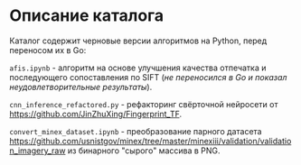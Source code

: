 # Описание каталога

Каталог содержит черновые версии алгоритмов на Python, перед переносом их в Go:

`afis.ipynb` - алгоритм на основе улучшения качества отпечатка и последующего сопоставления по SIFT (*не переносился в Go и показал неудовлетворительные результаты*).

`cnn_inference_refactored.py` - рефакторинг свёрточной нейросети от https://github.com/JinZhuXing/Fingerprint_TF.

`convert_minex_dataset.ipynb` - преобразование парного датасета https://github.com/usnistgov/minex/tree/master/minexiii/validation/validation_imagery_raw из бинарного "сырого" массива в PNG.
